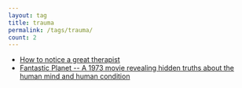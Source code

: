 ```yaml
---
layout: tag
title: trauma
permalink: /tags/trauma/
count: 2
---
```


- [How to notice a great therapist](https://kryptokommun.ist/trauma/therapy/english/2023/01/27/how-to-notice-a-great-therapist.html)
- [Fantastic Planet -- A 1973 movie revealing hidden truths about the human mind and human condition](https://kryptokommun.ist/trauma/english/2022/11/01/fantastic-planet.html)
